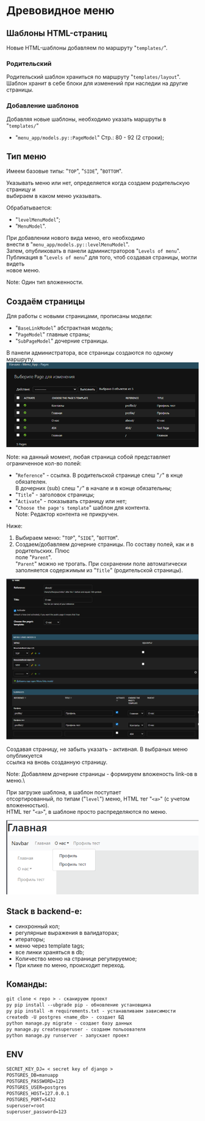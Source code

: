 # Древовидное меню
## Шаблоны HTML-страниц
Новые HTML-шаблоны добавляем по маршруту "`templates/`".

### Родительский 
Родительский шаблон храниться по маршруту "`templates/layout`".\
Шаблон хранит в себе блоки для изменений при наследии на другие страницы.

### Добавление шаблонов
Добавляя новые шаблоны, необходимо указать маршруты в "`templates/`"
- "`menu_app/models.py::PageModel`" Стр.: 80 - 92 (2 строки);


## Тип меню
Имеем базовые типы: "`TOP`", "`SIDE`", "`BOTTOM`".

Указывать меню или нет, определяется когда создаем родительскую страницу и \
выбираем в каком меню указывать.

Обрабатывается:
- "`levelMenuModel`";
- "`MenuModel`".

При добавлении нового вида меню, его необходимо \
внести в "`menu_app/models.py::levelMenuModel`".\
Затем, опубликовать в панели администраторов "`Levels of menu`".\
Публикация в "`Levels of menu`" для того, чтоб создавая страницы, могли видеть \
новое меню.

Note: Один тип вложенности.

## Создаём страницы
Для работы с новыми страницами, прописаны модели:
- "`BaseLinkModel`" абстрактная модель;
- "`PageModel`" главные страны;
- "`SubPageModel`" дочерние страницы.

В панели администратора, все страницы создаются по одному маршруту.\
![ALL web_pages to the admin panel](/img/all_admin_page.png)

Note: на данный момент, любая страница собой представляет ограниченное кол-во полей:
- "`Reference`" - ссылка. В родительской странице слеш "`/`" в кнце обязателен. \
В дочерних (sub) слеш "`/`" в начале и в конце обязательны;
- "`Title`" - заголовок страницы;
- "`Activate`" - показывать страницу или нет;
- "`Choose the page's template`" шаблон для контента.\
Note: Редактор контента не прикручен.

Ниже:
1. Выбираем меню: "`TOP`", "`SIDE`", "`BOTTOM`".
2. Создаем/добавляем дочерние страницы. По составу полей, как и в родительских. Плюс\
поле "`Parent`".\
"`Parent`" можно не трогать. При сохранении поле автоматически \
заполняется содержимым из "`Title`" (родительской страницы).

![Page](/img/admin_page.png)

Создавая страницу, не забыть указать - активная. В выбраных меню опубликуется \
ссылка на вновь созданную страницу.

Note: Добавляем дочерние страницы - формируем вложеность link-ов в меню.\


При загрузке шаблона,  в шаблон поступает\
отсортированный, по типам ("`level`") меню,  HTML тег "`<a>`" (с учетом вложенностью).\
HTML тег "`<a>`", в шаблоне просто распределяются по меню.

![sub_page](/img/sub_menu.png)

## Stack в backend-е:
- синхронный кол;
- регулярные выражения в валидаторах;
- итераторы;
- меню через template tags;
- все линки храняться в db;
- Количество меню на странице регулируемое;
- При клике по меню, происходит переход.

## Команды:
````text
git clone < repo > - сканируем проект
py pip install --ubgrade pip - обновление установщика
py pip install -m requirements.txt - устанавливаем зависимости
createdb -U postgres <name_db> - создает БД
python manage.py migrate - создает базу данных 
py manage.py createsuperuser - создаем польоователя
python manage.py runserver - запускает проект
````

## ENV

```text
SECRET_KEY_DJ= < secret key of django >
POSTGRES_DB=manuapp
POSTGRES_PASSWORD=123
POSTGRES_USER=postgres
POSTGRES_HOST=127.0.0.1
POSTGRES_PORT=5432
superuser=root
superuser_password=123

```
